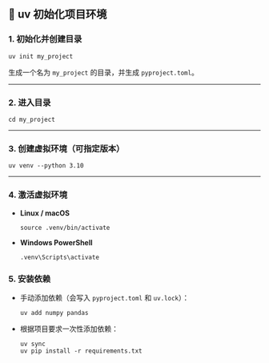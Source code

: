 ## 🚀 uv 初始化项目环境

### 1. 初始化并创建目录

```
uv init my_project
```

生成一个名为 `my_project` 的目录，并生成 `pyproject.toml`。

------

### 2. 进入目录

```
cd my_project
```

------

### 3. 创建虚拟环境（可指定版本）

```
uv venv --python 3.10
```

------

### 4. 激活虚拟环境

- **Linux / macOS**

  ```
  source .venv/bin/activate
  ```

- **Windows PowerShell**

  ```
  .venv\Scripts\activate
  ```

### 5. 安装依赖

- 手动添加依赖（会写入 `pyproject.toml` 和 `uv.lock`）：

  ```
  uv add numpy pandas
  ```

- 根据项目要求一次性添加依赖：

  ```
  uv sync
  uv pip install -r requirements.txt
  ```